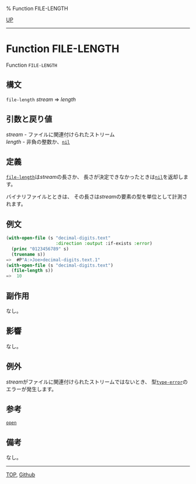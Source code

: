 % Function FILE-LENGTH

[UP](21.2.html)  

---

# Function **FILE-LENGTH**


Function `FILE-LENGTH`


## 構文

`file-length` *stream* => *length*


## 引数と戻り値

*stream* - ファイルに関連付けられたストリーム  
*length* - 非負の整数か、[`nil`](5.3.nil-variable.html)


## 定義

[`file-length`](21.2.file-length.html)は*stream*の長さか、
長さが決定できなかったときは[`nil`](5.3.nil-variable.html)を返却します。

バイナリファイルとときは、
その長さは*stream*の要素の型を単位として計測されます。


## 例文

```lisp
(with-open-file (s "decimal-digits.text" 
                   :direction :output :if-exists :error)
  (princ "0123456789" s)
  (truename s))
=>  #P"A:>Joe>decimal-digits.text.1"
(with-open-file (s "decimal-digits.text")
  (file-length s))
=>  10
```


## 副作用

なし。


## 影響

なし。


## 例外

*stream*がファイルに関連付けられたストリームではないとき、
型[`type-error`](4.4.type-error.html)のエラーが発生します。


## 参考

[`open`](21.2.open.html)


## 備考

なし。


---
[TOP](index.html),  [Github](https://github.com/nptcl/npt-japanese)

